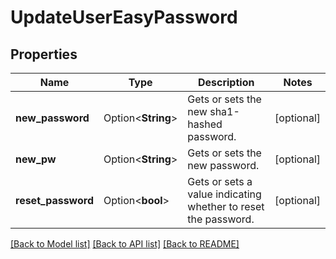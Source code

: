 # UpdateUserEasyPassword

## Properties

Name | Type | Description | Notes
------------ | ------------- | ------------- | -------------
**new_password** | Option<**String**> | Gets or sets the new sha1-hashed password. | [optional]
**new_pw** | Option<**String**> | Gets or sets the new password. | [optional]
**reset_password** | Option<**bool**> | Gets or sets a value indicating whether to reset the password. | [optional]

[[Back to Model list]](../README.md#documentation-for-models) [[Back to API list]](../README.md#documentation-for-api-endpoints) [[Back to README]](../README.md)


